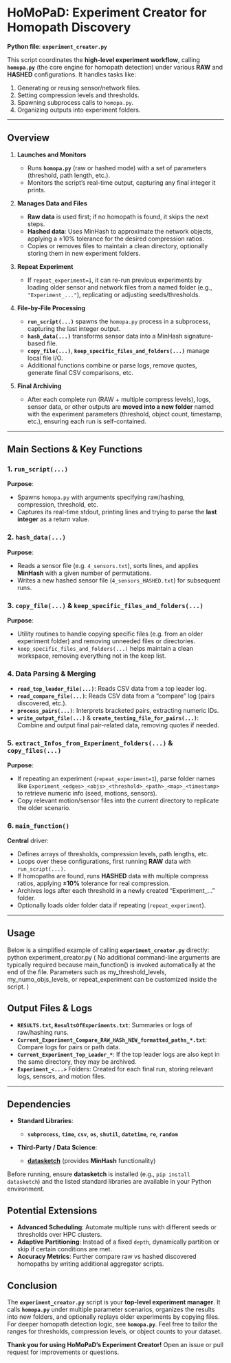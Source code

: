 # HoMoPaD: Experiment Creator for Homopath Discovery

**Python file**: **`experiment_creator.py`**

This script coordinates the **high-level experiment workflow**, calling **`homopa.py`** (the core engine for homopath detection) under various **RAW** and **HASHED** configurations. It handles tasks like:
1. Generating or reusing sensor/network files.
2. Setting compression levels and thresholds.
3. Spawning subprocess calls to `homopa.py`.
4. Organizing outputs into experiment folders.

---

## Overview

1. **Launches and Monitors**  
   - Runs **`homopa.py`** (raw or hashed mode) with a set of parameters (threshold, path length, etc.).  
   - Monitors the script’s real-time output, capturing any final integer it prints.

2. **Manages Data and Files**  
   - **Raw data** is used first; if no homopath is found, it skips the next steps.  
   - **Hashed data**: Uses MinHash to approximate the network objects, applying a ±10% tolerance for the desired compression ratios.  
   - Copies or removes files to maintain a clean directory, optionally storing them in new experiment folders.

3. **Repeat Experiment**  
   - If `repeat_experiment=1`, it can re-run previous experiments by loading older sensor and network files from a named folder (e.g., `"Experiment_..."`), replicating or adjusting seeds/thresholds.

4. **File-by-File Processing**  
   - **`run_script(...)`** spawns the `homopa.py` process in a subprocess, capturing the last integer output.  
   - **`hash_data(...)`** transforms sensor data into a MinHash signature-based file.  
   - **`copy_file(...)`**, **`keep_specific_files_and_folders(...)`** manage local file I/O.  
   - Additional functions combine or parse logs, remove quotes, generate final CSV comparisons, etc.

5. **Final Archiving**  
   - After each complete run (RAW + multiple compress levels), logs, sensor data, or other outputs are **moved into a new folder** named with the experiment parameters (threshold, object count, timestamp, etc.), ensuring each run is self-contained.

---

## Main Sections & Key Functions

### 1. **`run_script(...)`**
**Purpose**:  
- Spawns `homopa.py` with arguments specifying raw/hashing, compression, threshold, etc.  
- Captures its real-time stdout, printing lines and trying to parse the **last integer** as a return value.

### 2. **`hash_data(...)`**
**Purpose**:  
- Reads a sensor file (e.g. `4_sensors.txt`), sorts lines, and applies **MinHash** with a given number of permutations.  
- Writes a new hashed sensor file (`4_sensors_HASHED.txt`) for subsequent runs.

### 3. **`copy_file(...)`** & **`keep_specific_files_and_folders(...)`**
**Purpose**:  
- Utility routines to handle copying specific files (e.g. from an older experiment folder) and removing unneeded files or directories.  
- `keep_specific_files_and_folders(...)` helps maintain a clean workspace, removing everything not in the keep list.

### 4. **Data Parsing & Merging**
- **`read_top_leader_file(...)`**: Reads CSV data from a top leader log.  
- **`read_compare_file(...)`**: Reads CSV data from a “compare” log (pairs discovered, etc.).  
- **`process_pairs(...)`**: Interprets bracketed pairs, extracting numeric IDs.  
- **`write_output_file(...)`** & **`create_testing_file_for_pairs(...)`**: Combine and output final pair-related data, removing quotes if needed.

### 5. **`extract_Infos_from_Experiment_folders(...)`** & **`copy_files(...)`**
**Purpose**:  
- If repeating an experiment (`repeat_experiment=1`), parse folder names like `Experiment_<edges>_<objs>_<threshold>_<path>_<map>_<timestamp>` to retrieve numeric info (seed, motions, sensors).  
- Copy relevant motion/sensor files into the current directory to replicate the older scenario.

### 6. **`main_function()`**  
**Central** driver:
- Defines arrays of thresholds, compression levels, path lengths, etc.  
- Loops over these configurations, first running **RAW** data with `run_script(...)`.  
- If homopaths are found, runs **HASHED** data with multiple compress ratios, applying **±10%** tolerance for real compression.  
- Archives logs after each threshold in a newly created “Experiment_...” folder.  
- Optionally loads older folder data if repeating (`repeat_experiment`).

---

## Usage

Below is a simplified example of calling **`experiment_creator.py`** directly:
python experiment_creator.py
( No additional command-line arguments are typically required because main_function() is invoked automatically at the end of the file. Parameters such as my_threshold_levels, my_numo_objs_levels, or repeat_experiment can be customized inside the script. )




## Output Files & Logs

- **`RESULTS.txt`, `ResultsOfExperiments.txt`**: Summaries or logs of raw/hashing runs.  
- **`Current_Experiment_Compare_RAW_HASh_NEW_formatted_paths_*.txt`**: Compare logs for pairs or path data.  
- **`Current_Experiment_Top_Leader_*`**: If the top leader logs are also kept in the same directory, they may be archived.  
- **`Experiment_<...>`** Folders: Created for each final run, storing relevant logs, sensors, and motion files.

---



## Dependencies

- **Standard Libraries**:  
  - **`subprocess`**, **`time`**, **`csv`**, **`os`**, **`shutil`**, **`datetime`**, **`re`**, **`random`**
   
- **Third-Party / Data Science**:
   - [**datasketch**](https://github.com/ekzhu/datasketch) (provides **MinHash** functionality)

Before running, ensure **datasketch** is installed (e.g., `pip install datasketch`) and the listed standard libraries are available in your Python environment.


## Potential Extensions

- **Advanced Scheduling**: Automate multiple runs with different seeds or thresholds over HPC clusters.  
- **Adaptive Partitioning**: Instead of a fixed `depth`, dynamically partition or skip if certain conditions are met.  
- **Accuracy Metrics**: Further compare raw vs hashed discovered homopaths by writing additional aggregator scripts.

## Conclusion

The **`experiment_creator.py`** script is your **top-level experiment manager**. It calls **`homopa.py`** under multiple parameter scenarios, organizes the results into new folders, and optionally replays older experiments by copying files. For deeper homopath detection logic, see **`homopa.py`**. Feel free to tailor the ranges for thresholds, compression levels, or object counts to your dataset. 

**Thank you for using HoMoPaD’s Experiment Creator!** Open an issue or pull request for improvements or questions.
















